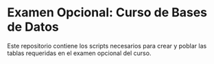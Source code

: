 # Examen Opcional: Curso de Bases de Datos
Este repositorio contiene los scripts necesarios para crear y poblar las tablas requeridas en el examen opcional del curso.
